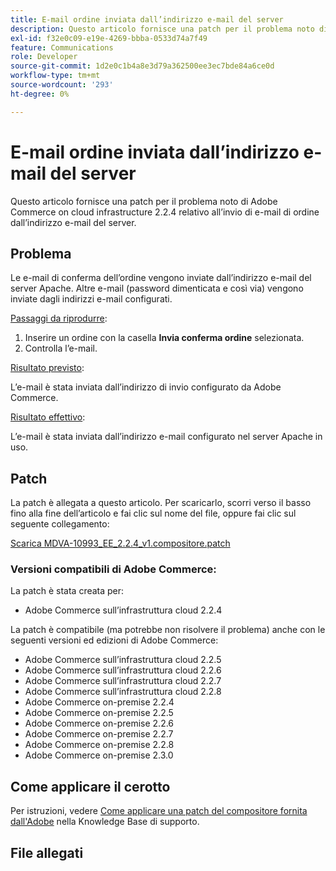 ```yaml
---
title: E-mail ordine inviata dall’indirizzo e-mail del server
description: Questo articolo fornisce una patch per il problema noto di Adobe Commerce on cloud infrastructure 2.2.4 relativo all’invio di e-mail di ordine dall’indirizzo e-mail del server.
exl-id: f32e0c09-e19e-4269-bbba-0533d74a7f49
feature: Communications
role: Developer
source-git-commit: 1d2e0c1b4a8e3d79a362500ee3ec7bde84a6ce0d
workflow-type: tm+mt
source-wordcount: '293'
ht-degree: 0%

---
```


# E-mail ordine inviata dall’indirizzo e-mail del server

Questo articolo fornisce una patch per il problema noto di Adobe Commerce on cloud infrastructure 2.2.4 relativo all’invio di e-mail di ordine dall’indirizzo e-mail del server.

## Problema

Le e-mail di conferma dell’ordine vengono inviate dall’indirizzo e-mail del server Apache. Altre e-mail (password dimenticata e così via) vengono inviate dagli indirizzi e-mail configurati.

<u>Passaggi da riprodurre</u>:

1. Inserire un ordine con la casella **Invia conferma ordine** selezionata.
1. Controlla l’e-mail.

<u>Risultato previsto</u>:

L’e-mail è stata inviata dall’indirizzo di invio configurato da Adobe Commerce.

<u>Risultato effettivo</u>:

L’e-mail è stata inviata dall’indirizzo e-mail configurato nel server Apache in uso.

## Patch

La patch è allegata a questo articolo. Per scaricarlo, scorri verso il basso fino alla fine dell’articolo e fai clic sul nome del file, oppure fai clic sul seguente collegamento:

[Scarica MDVA-10993\_EE\_2.2.4\_v1.compositore.patch](assets/MDVA-10993_EE_2.2.4_v1.composer.patch.zip)

### Versioni compatibili di Adobe Commerce:

La patch è stata creata per:

* Adobe Commerce sull’infrastruttura cloud 2.2.4

La patch è compatibile (ma potrebbe non risolvere il problema) anche con le seguenti versioni ed edizioni di Adobe Commerce:

* Adobe Commerce sull’infrastruttura cloud 2.2.5
* Adobe Commerce sull’infrastruttura cloud 2.2.6
* Adobe Commerce sull’infrastruttura cloud 2.2.7
* Adobe Commerce sull’infrastruttura cloud 2.2.8
* Adobe Commerce on-premise 2.2.4
* Adobe Commerce on-premise 2.2.5
* Adobe Commerce on-premise 2.2.6
* Adobe Commerce on-premise 2.2.7
* Adobe Commerce on-premise 2.2.8
* Adobe Commerce on-premise 2.3.0

## Come applicare il cerotto

Per istruzioni, vedere [Come applicare una patch del compositore fornita dall&#39;Adobe](/help/how-to/general/how-to-apply-a-composer-patch-provided-by-magento.md) nella Knowledge Base di supporto.

## File allegati
